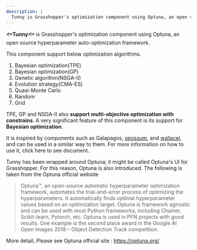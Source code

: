 ```yaml
---
description: |
  Tunny is Grasshopper's optimization component using Optuna, an open source hyperparameter auto-optimization framework.
---
```


:fish:**Tunny**:fish: is Grasshopper's optimization component using Optuna, an open source hyperparameter auto-optimization framework.

This component support below optimization algorithms.

1. Bayesian optimization(TPE)
1. Bayesian optimization(GP)
1. Genetic algorithm(NSGA-II)
1. Evolution strategy(CMA-ES)
1. Quasi-Monte Carlo
1. Random
1. Grid

TPE, GP and NSGA-II also **support multi-objective optimization with constrains**.
A very significant feature of this component is its support for **Bayesian optimization**.

It is inspired by components such as Galapagos, [opossum](https://www.food4rhino.com/en/app/opossum-optimization-solver-surrogate-models), and [wallacei](https://www.food4rhino.com/en/app/wallacei), and can be used in a similar way to them.
For more information on how to use it, click here to see document.

Tunny has been wrapped around Optuna;
it might be called Optuna's UI for Grasshopper.
For this reason, Optuna is also introduced.
The following is taken from the Optuna official website

> Optuna™, an open-source automatic hyperparameter optimization framework, automates the trial-and-error process of optimizing the hyperparameters.
> It automatically finds optimal hyperparameter values based on an optimization target.
> Optuna is framework agnostic and can be used with most Python frameworks, including Chainer, Scikit-learn, Pytorch, etc.
> Optuna is used in PFN projects with good results. One example is the second place award in the Google AI Open Images 2018 – Object Detection Track competition.

More detail, Please see Optuna official site : https://optuna.org/
